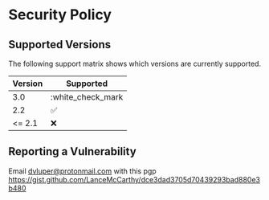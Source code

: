 # Security Policy

## Supported Versions

The following support matrix shows which versions are currently supported.

| Version | Supported          |
| ------- | ------------------ |
|   3.0   | :white_check_mark  |
|   2.2   | :white_check_mark: |
| <= 2.1  | :x:                |

## Reporting a Vulnerability

Email dvluper@protonmail.com with this pgp https://gist.github.com/LanceMcCarthy/dce3dad3705d70439293bad880e3b480 